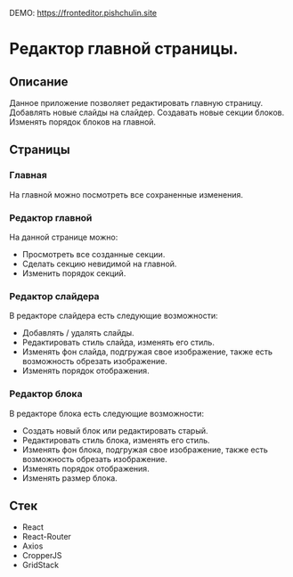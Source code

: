 DEMO: https://fronteditor.pishchulin.site

<h1>Редактор главной страницы.</h1>
<div>
    <h2>Описание</h2>
    <p>Данное приложение позволяет редактировать главную страницу. Добавлять новые слайды на слайдер. Создавать новые секции блоков. Изменять порядок блоков на главной.</p>
</div>
<div>
    <h2>Страницы</h2>
    <h3>Главная</h3>
    <p>На главной можно посмотреть все сохраненные изменения.</p>
    <h3>Редактор главной</h3>
    <p>На данной странице можно:</p>
    <ul>
        <li>Просмотреть все созданные секции.</li>
        <li>Сделать секцию невидимой на главной.</li>
        <li>Изменить порядок секций.</li>
    </ul>
    <h3>Редактор слайдера</h3>
    <p>В редакторе слайдера есть следующие возможности:</p>
    <ul>
        <li>Добавлять / удалять слайды.</li>
        <li>Редактировать стиль слайда, изменять его стиль.</li>
        <li>Изменять фон слайда, подгружая свое изображение, также есть возможность обрезать изображение.</li>
        <li>Изменять порядок отображения.</li>
    </ul>
    <h3>Редактор блока</h3>
    <p>В редакторе блока есть следующие возможности:</p>
    <ul>
        <li>Создать новый блок или редактировать старый.</li>
        <li>Редактировать стиль блока, изменять его стиль.</li>
        <li>Изменять фон блока, подгружая свое изображение, также есть возможность обрезать изображение.</li>
        <li>Изменять порядок отображения.</li>
        <li>Изменять размер блока.</li>
    </ul>
</div>
<div>
    <h2>Стек</h2>
    <ul>
        <li>React</li>
        <li>React-Router</li>
        <li>Axios</li>
        <li>CropperJS</li>
        <li>GridStack</li>
    </ul>
</div>

